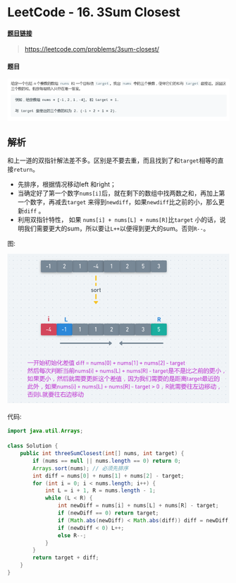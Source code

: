 # LeetCode - 16. 3Sum Closest

#### [题目链接](https://leetcode.com/problems/3sum-closest/)

> https://leetcode.com/problems/3sum-closest/

#### 题目

![1555050932710](assets/1555050932710.png)

## 解析

和上一道的双指针解法差不多。区别是不要去重，而且找到了和`target`相等的直接`return`。

* 先排序，根据情况移动left 和right；
* 当确定好了第一个数字`nums[i]`后，就在剩下的数组中找两数之和，再加上第一个数字，再减去`target` 来得到`newdiff`，如果`newdiff`比之前的小，那么更新`diff` 。
*  利用双指针特性， 如果 `nums[i] + nums[L] + nums[R]`比`target` 小的话，说明我们需要更大的sum，所以要让`L++`以便得到更大的sum。否则`R--`。

图:

<div algin="center"><img src="assets/1555051471920.png"></div><br>
代码:

```java
import java.util.Arrays;

class Solution {
    public int threeSumClosest(int[] nums, int target) {
        if (nums == null || nums.length == 0) return 0;
        Arrays.sort(nums); // 必须先排序
        int diff = nums[0] + nums[1] + nums[2] - target;
        for (int i = 0; i < nums.length; i++) {
            int L = i + 1, R = nums.length - 1;
            while (L < R) {
                int newDiff = nums[i] + nums[L] + nums[R] - target;
                if (newDiff == 0) return target;
                if (Math.abs(newDiff) < Math.abs(diff)) diff = newDiff;
                if (newDiff < 0) L++;
                else R--;
            }
        }
        return target + diff;
    }
}
```

